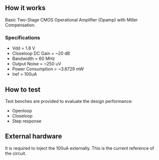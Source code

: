 <!---

This file is used to generate your project datasheet. Please fill in the information below and delete any unused
sections.

You can also include images in this folder and reference them in the markdown. Each image must be less than
512 kb in size, and the combined size of all images must be less than 1 MB.
-->

## How it works

Basic Two-Stage CMOS Operational Amplifier (Opamp) with Miller Compensation.

### Specifications

- Vdd = 1.8 V
- Closeloop DC Gain = ~20 dB 
- Bandwidth = 60 MHz
- Output Noise = ~250 uV
- Power Consumption = ~3.6729 mW
- Iref = 100uA

## How to test

Test benches are provided to evaluate the design performance:
- Openloop 
- Closeloop
- Step response

## External hardware

It is required to inject the 100uA externally. This is the current reference of the circuit.
